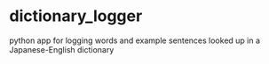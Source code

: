 # dictionary_logger
python app for logging words and example sentences looked up in a Japanese-English dictionary
